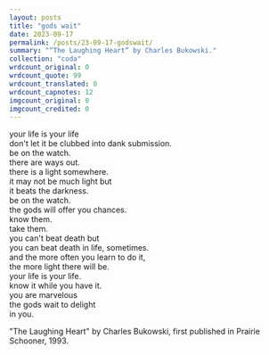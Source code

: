 ```yaml
---
layout: posts
title: "gods wait"
date: 2023-09-17
permalink: /posts/23-09-17-godswait/
summary: "“The Laughing Heart” by Charles Bukowski."
collection: "coda"
wrdcount_original: 0
wrdcount_quote: 99
wrdcount_translated: 0
wrdcount_capnotes: 12
imgcount_original: 0
imgcount_credited: 0
---
```

<span class="text-body-quote">your life is your life  
don't let it be clubbed into dank submission.  
be on the watch.  
there are ways out.  
there is a light somewhere.  
it may not be much light but  
it beats the darkness.  
be on the watch.  
the gods will offer you chances.  
know them.  
take them.  
you can't beat death but  
you can beat death in life, sometimes.  
and the more often you learn to do it,  
the more light there will be.  
your life is your life.  
know it while you have it.  
you are marvelous  
the gods wait to delight  
in you.</span>

<span class="text-body-credit">"The Laughing Heart" by Charles Bukowski, first published in Prairie Schooner, 1993.</span>
